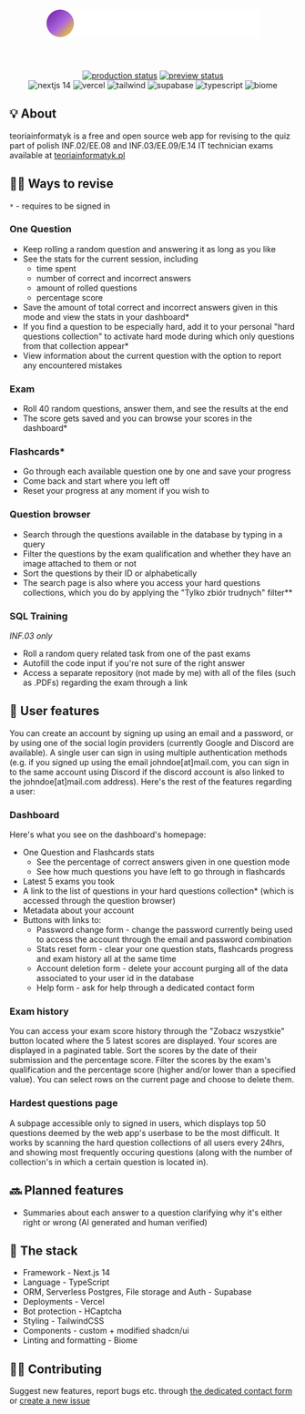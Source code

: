 <div align='center'>
  
  # [![logo](https://github.com/maciejkrol18/teoriainformatyk/blob/main/public/logo-big-dark.svg)](https://teoriainformatyk.pl)

  <br>
  
  [![production status](https://img.shields.io/website?url=https%3A%2F%2Fteoriainformatyk.pl&up_message=online&up_color=%23441b9d&down_message=offline&down_color=critical&label=production&labelColor=%23171517)](https://teoriainformatyk.pl)
  [![preview status](https://img.shields.io/website?url=https%3A%2F%2Fteoriainformatyk-git-dev-maciejkrol18s-projects.vercel.app%2F&up_message=online&up_color=%23441b9d&down_message=offline&down_color=critical&label=preview&labelColor=%23171517)](https://teoriainformatyk.pl) <br>
  ![nextjs 14](https://img.shields.io/badge/NextJS_14-black?logo=nextdotjs)
  ![vercel](https://img.shields.io/badge/Vercel-black?logo=vercel&color=black)
  ![tailwind](https://img.shields.io/badge/Tailwind_CSS-turquoise?logo=tailwindcss&color=%230d6675)
  ![supabase](https://img.shields.io/badge/Supabase-green?logo=supabase&color=%23268057)
  ![typescript](https://img.shields.io/badge/TypeScript-blue?logo=typescript&color=%2322548c)
  ![biome](https://img.shields.io/badge/Biome-blue?logo=biome&color=%23324c6b)


</div>

## 💡 About

teoriainformatyk is a free and open source web app for revising to the quiz part of polish INF.02/EE.08 and INF.03/EE.09/E.14 IT technician exams available at [teoriainformatyk.pl](https://teoriainformatyk.pl)

## 👨‍🎓 Ways to revise

`*` - requires to be signed in <br>

### One Question
- Keep rolling a random question and answering it as long as you like
- See the stats for the current session, including
  - time spent
  - number of correct and incorrect answers
  - amount of rolled questions
  - percentage score
- Save the amount of total correct and incorrect answers given in this mode and view the stats in your dashboard*
- If you find a question to be especially hard, add it to your personal "hard questions collection" to activate hard mode during which only questions from that collection appear*
- View information about the current question with the option to report any encountered mistakes
### Exam
- Roll 40 random questions, answer them, and see the results at the end
- The score gets saved and you can browse your scores in the dashboard*
### Flashcards*
- Go through each available question one by one and save your progress
- Come back and start where you left off
- Reset your progress at any moment if you wish to
### Question browser
- Search through the questions available in the database by typing in a query
- Filter the questions by the exam qualification and whether they have an image attached to them or not
- Sort the questions by their ID or alphabetically
- The search page is also where you access your hard questions collections, which you do by applying the "Tylko zbiór trudnych" filter**
### SQL Training
*INF.03 only*
- Roll a random query related task from one of the past exams
- Autofill the code input if you're not sure of the right answer
- Access a separate repository (not made by me) with all of the files (such as .PDFs) regarding the exam through a link

## 👤 User features
You can create an account by signing up using an email and a password, or by using one of the social login providers (currently Google and Discord are available). A single user can sign in using multiple authentication methods (e.g. if you signed up using the email johndoe[at]mail.com, you can sign in to the same account using Discord if the discord account is also linked to the johndoe[at]mail.com address). Here's the rest of the features regarding a user:
### Dashboard
Here's what you see on the dashboard's homepage:
- One Question and Flashcards stats
  - See the percentage of correct answers given in one question mode
  - See how much questions you have left to go through in flashcards
- Latest 5 exams you took
- A link to the list of questions in your hard questions collection* (which is accessed through the question browser)
- Metadata about your account
- Buttons with links to:
  - Password change form - change the password currently being used to access the account through the email and password combination
  - Stats reset form - clear your one question stats, flashcards progress and exam history all at the same time
  - Account deletion form - delete your account purging all of the data associated to your user id in the database
  - Help form - ask for help through a dedicated contact form

### Exam history
You can access your exam score history through the "Zobacz wszystkie" button located where the 5 latest scores are displayed. Your scores are displayed in a paginated table.
Sort the scores by the date of their submission and the percentage score. Filter the scores by the exam's qualification and the percentage score (higher and/or lower than a specified value).
You can select rows on the current page and choose to delete them.

### Hardest questions page
A subpage accessible only to signed in users, which displays top 50 questions deemed by the web app's userbase to be the most difficult. It works by scanning the hard question collections of all users every 24hrs, and showing most frequently occuring questions (along with the number of collection's in which a certain question is located in).

## 🔜 Planned features

- Summaries about each answer to a question clarifying why it's either right or wrong (AI generated and human verified)

## 🧰 The stack

- Framework - Next.js 14
- Language - TypeScript
- ORM, Serverless Postgres, File storage and Auth - Supabase
- Deployments - Vercel
- Bot protection - HCaptcha
- Styling - TailwindCSS
- Components - custom + modified shadcn/ui
- Linting and formatting - Biome

## 👷‍♂️ Contributing

Suggest new features, report bugs etc. through [the dedicated contact form](https://teoriainformatyk.pl/contact) or [create a new issue](https://github.com/maciejkrol18/teoriainformatyk/issues)
